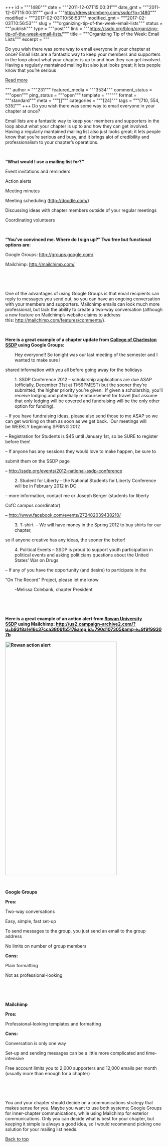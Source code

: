 +++
id = """1480"""
date = """2011-12-07T15:00:31"""
date_gmt = """2011-12-07T15:00:31"""
guid = """http://drewstromberg.com/ssdp/?p=1480"""
modified = """2017-02-03T10:56:53"""
modified_gmt = """2017-02-03T10:56:53"""
slug = """organizing-tip-of-the-week-email-lists"""
status = """publish"""
type = """post"""
link = """https://ssdp.org/blog/organizing-tip-of-the-week-email-lists/"""
title = """Organizing Tip of the Week: Email Lists"""
excerpt = """<p>Do you wish there was some way to email everyone in your chapter at once? Email lists are a fantastic way to keep your members and supporters in the loop about what your chapter is up to and how they can get involved. Having a regularly mantained mailing list also just looks great; it lets people know that you&#8217;re serious</p>
<div class="h10"></div>
<p><a class="more-link2 flat" href="https://ssdp.org/blog/organizing-tip-of-the-week-email-lists/">Read more</a></p>
"""
author = """231"""
featured_media = """3534"""
comment_status = """open"""
ping_status = """open"""
template = """"""
format = """standard"""
meta = """[]"""
categories = """[24]"""
tags = """[710, 554, 535]"""
+++
Do you wish there was some way to email everyone in your chapter at once?



Email lists are a fantastic way to keep your members and supporters in the loop about what your chapter is up to and how they can get involved. Having a regularly mantained mailing list also just looks great; it lets people know that you&#8217;re serious and busy, and it brings alot of credibility and professionalism to your chapter&#8217;s operations.



&nbsp;



<strong>&#8220;What would I use a mailing list for?&#8221;</strong>



Event invitations and reminders

Action alerts

Meeting minutes

Meeting scheduling (<a href="http://doodle.com/">http://doodle.com/</a>)

Discussing ideas with chapter members outside of your regular meetings

Coordinating volunteers



&nbsp;



<strong>&#8220;You&#8217;ve convinced me. Where do I sign up?&#8221; Two free but functional options are:</strong>



Google Groups: <a href="http://groups.google.com/">http://groups.google.com/

</a>Mailchimp: <a href="http://mailchimp.com/">http://mailchimp.com/</a>



&nbsp;



&nbsp;



One of the advantages of using Google Groups is that email recipients can reply to messages you send out, so you can have an ongoing conversation with your members and supporters. Mailchimp emails can look much more professional, but lack the ability to create a two-way conversation (although a new feature on Mailchimp&#8217;s website claims to address this: <a href="http://mailchimp.com/features/comments/">http://mailchimp.com/features/comments/</a>).



&nbsp;



<strong>Here is a great example of a chapter update from <a title="CofC SSDP" href="chapters/midatlantic/south-carolina/college-of-charleston" target="_blank">College of Charleston SSDP</a> using Google Groups:</strong>

<p style="padding-left: 30px;">Hey everyone!! So tonight was our last meeting of the semester and I wanted to make sure I

shared information with you all before going away for the holidays</p>

<p style="padding-left: 30px;">1. SSDP Conference 2012 &#8211; scholarship applications are due ASAP (officially, December 31st at 11:59PMEST) but the sooner they&#8217;re submitted, the higher priority you&#8217;re given.  If given a scholarship, you&#8217;ll receive lodging and potentially reimbursement for travel (but assume that only lodging will be covered and fundraising will be the only other option for funding).

&#8211; If you have fundraising ideas, please also send those to me ASAP so we can get working on them as soon as we get back.  Our meetings will be WEEKLY beginning SPRING 2012

&#8211; Registration for Students is $45 until January 1st, so be SURE to register before then!

&#8211; If anyone has any sessions they would love to make happen, be sure to

submit them on the SSDP page

&#8211; <a href="http://www.google.com/url?sa=D&amp;q=http://ssdp.org/events/2012-national-ssdp-conference&amp;usg=AFQjCNHluY-BSa605iH416tGkJJR7wRAhw" rel="nofollow" target="_blank">http://ssdp.org/events/2012-national-ssdp-conference</a></p>

<p style="padding-left: 30px;">2. Student for Liberty &#8211; the National Students for Liberty Conference will be in February 2012 in DC

&#8211; more information, contact me or Joseph Berger (students for liberty

CofC campus coordinator)

&#8211; <a href="http://www.google.com/url?sa=D&amp;q=http://www.facebook.com/events/272482039438210/&amp;usg=AFQjCNHUW6sSZysX_ZR59omJUfqQTQjZjA" rel="nofollow" target="_blank">http://www.facebook.com/events/272482039438210/</a></p>

<p style="padding-left: 30px;">3. T-shirt  &#8211; We will have money in the Spring 2012 to buy shirts for our chapter,

so if anyone creative has any ideas, the sooner the better!</p>

<p style="padding-left: 30px;">4. Political Events &#8211; SSDP is proud to support youth participation in political events and asking politicians questions about the United States&#8217; War on Drugs

&#8211; If any of you have the opportunity (and desire) to participate in the

&#8220;On The Record&#8221; Project, please let me know</p>

<p style="padding-left: 30px;">-Melissa Colebank, chapter President</p>

&nbsp;



&nbsp;



<strong>Here is a great example of an action alert from <a title="Rowan SSDP" href="http://ssdp.org/chapters/northeast/new-jersey/rowan" target="_blank">Rowan University SSDP</a> using Mailchimp: <a href="http://us2.campaign-archive2.com/?u=b93f8a1e16c37cca3809fb517&amp;id=790d107305&amp;e=9f9f99307b">http://us2.campaign-archive2.com/?u=b93f8a1e16c37cca3809fb517&amp;id=790d107305&amp;e=9f9f99307b</a></strong>



<strong><img title="Rowan action alert" src="http://ssdp.org/assets/images/blog/2011/December/rowan-action-alert.png" alt="Rowan action alert" width="356" height="744" /></strong>



&nbsp;



<strong>Google Groups</strong>



<strong>Pros:</strong>



Two-way conversations

Easy, simple, fast set-up

To send messages to the group, you just send an email to the group address

No limits on number of group members



<strong>Cons:</strong>



Plain formatting

Not as professional-looking



&nbsp;



&nbsp;



<strong>Mailchimp</strong>



<strong>Pros:</strong>



Professional-looking templates and formatting



<strong>Cons:</strong>



Conversation is only one way

Set-up and sending messages can be a little more complicated and time-intensive

Free account limits you to 2,000 supporters and 12,000 emails per month (usually more than enough for a chapter)



&nbsp;



&nbsp;



You and your chapter should decide on a communications strategy that makes sense for you. Maybe you want to use both systems; Google Groups for inner-chapter communications, while using Mailchimp for exterior communications. Only you can decide what is best for your chapter, but keeping it simple is always a good idea, so I would recommend picking one solution for your mailing list needs.



<a title="Back to Top" href="http://ssdp.org/news/blog/organizing-tip-of-the-week-email-lists#top">Back to top</a>
